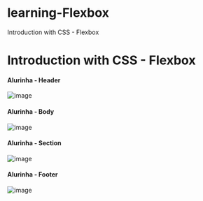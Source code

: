 # learning-Flexbox
Introduction with CSS - Flexbox

<h1>Introduction with CSS - Flexbox</h1>

<h4> Alurinha - Header </h4>

![image](https://user-images.githubusercontent.com/66530386/115976865-93278080-a548-11eb-843a-205d9855cd9f.png)

<h4> Alurinha - Body </h4>

![image](https://user-images.githubusercontent.com/66530386/115976815-34fa9d80-a548-11eb-8be0-d89e63681b12.png)

<h4> Alurinha - Section </h4>

![image](https://user-images.githubusercontent.com/66530386/115976889-d255d180-a548-11eb-9b18-d90d19002e87.png)

<h4>Alurinha - Footer </h4>

![image](https://user-images.githubusercontent.com/66530386/115976918-0d580500-a549-11eb-81c4-4a0887c0871a.png)




